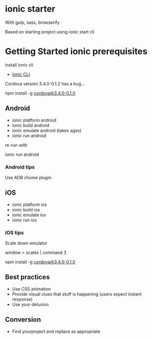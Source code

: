 # ionic starter

With gulp, sass, browserify

Based on starting project using ionic start cli

# Getting Started ionic prerequisites

install ionic cli

- [Ionic CLI](https://github.com/driftyco/ionic-cli)

Cordova version 3.4.0-0.1.2 has a bug...

  npm install -g cordova@3.4.0-0.1.0

## Android

* ionic platform android
* ionic build android
* ionic emulate android (takes ages)
* ionic run android


re-run with 

ionic run android

### Android tips

Use ADB chome plugin

## iOS

* ionic platform ios
* ionic build ios
* ionic emulate ios
* ionic run ios


### iOS tips

Scale down emulator

  window > scales | command 3


npm install -g cordova@3.4.0-0.1.0


## Best practices

* Use CSS animation
* Provide visual clues that stuff is happening (users expect instant response)
* Use your delusion


## Conversion

* Find yourproject and replace as appropriate
